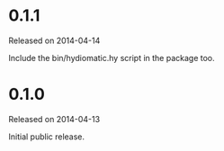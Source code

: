 0.1.1
=====
Released on 2014-04-14

Include the bin/hydiomatic.hy script in the package too.

0.1.0
=====
Released on 2014-04-13

Initial public release.
